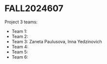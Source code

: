 # FALL2024607

Project 3 teams:

- Team 1:
- Team 2:
- Team 3: Zaneta Paulusova, Inna Yedzinovich
- Team 4:
- Team 5:
- Team 6:
